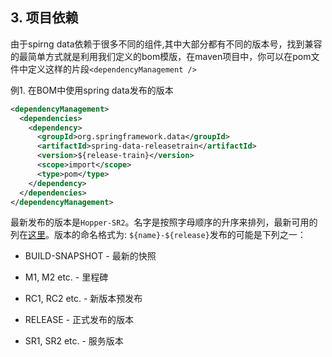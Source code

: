 ## 3. 项目依赖

由于spirng data依赖于很多不同的组件,其中大部分都有不同的版本号，找到兼容的最简单方式就是利用我们定义的bom模版，在maven项目中，你可以在pom文件中定义这样的片段```<dependencyManagement />``` 

例1. 在BOM中使用spring data发布的版本
``` xml
<dependencyManagement>
  <dependencies>
    <dependency>
      <groupId>org.springframework.data</groupId>
      <artifactId>spring-data-releasetrain</artifactId>
      <version>${release-train}</version>
      <scope>import</scope>
      <type>pom</type>
    </dependency>
  </dependencies>
</dependencyManagement>
```

最新发布的版本是```Hopper-SR2```。名字是按照字母顺序的升序来排列，最新可用的列在[这里](https://github.com/spring-projects/spring-data-commons/wiki/Release-planning)。版本的命名格式为: ```${name}-${release}```发布的可能是下列之一：

- BUILD-SNAPSHOT - 最新的快照
- M1, M2 etc. - 里程碑
- RC1, RC2 etc. - 新版本预发布
- RELEASE - 正式发布的版本
- SR1, SR2 etc. - 服务版本
